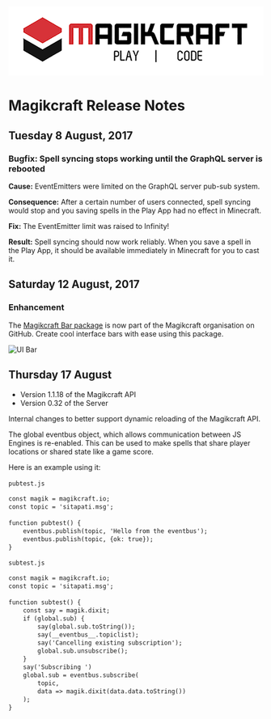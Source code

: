 ![Magikcraft Banner](readmeResources/logo.png)

# Magikcraft Release Notes

## Tuesday 8 August, 2017

### Bugfix: Spell syncing stops working until the GraphQL server is rebooted

**Cause:** EventEmitters were limited on the GraphQL server pub-sub system.

**Consequence:** After a certain number of users connected, spell syncing would stop and you saving spells in the Play App had no effect in Minecraft.

**Fix:** The EventEmitter limit was raised to Infinity!

**Result:** Spell syncing should now work reliably. When you save a spell in the Play App, it should be available immediately in Minecraft for you to cast it.

## Saturday 12 August, 2017

### Enhancement

The [Magikcraft Bar package](http://github.com/magikcraft/magikcraft-lore-ui-bar) is now part of the Magikcraft organisation on GitHub. Create cool interface bars with ease using this package.

![UI Bar](https://media.giphy.com/media/xTkcEzfUCkrTC1q6li/giphy.gif)

## Thursday 17 August

* Version 1.1.18 of the Magikcraft API 
* Version 0.32 of the Server

Internal changes to better support dynamic reloading of the Magikcraft API.

The global eventbus object, which allows communication between JS Engines is re-enabled. This can be used to make spells that share player locations or shared state like a game score.

Here is an example using it:

`pubtest.js`
```
const magik = magikcraft.io;
const topic = 'sitapati.msg';

function pubtest() {
    eventbus.publish(topic, 'Hello from the eventbus');
    eventbus.publish(topic, {ok: true});
}
```

`subtest.js`
```
const magik = magikcraft.io;
const topic = 'sitapati.msg';

function subtest() {
    const say = magik.dixit;
    if (global.sub) {
        say(global.sub.toString());
        say(__eventbus__.topiclist);
        say('Cancelling existing subscription');
        global.sub.unsubscribe();
    }
    say('Subscribing ')
    global.sub = eventbus.subscribe(
        topic, 
        data => magik.dixit(data.data.toString())
    );
}
```
